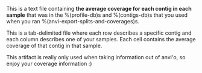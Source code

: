 This is a text file containing **the average coverage for each contig in each sample** that was in the %(profile-db)s and %(contigs-db)s that you used when you ran %(anvi-export-splits-and-coverages)s. 

This is a tab-delimited file where each row describes a specific contig and each column describes one of your samples. Each cell contains the average coverage of that contig in that sample. 

This artifact is really only used when taking information out of anvi'o, so enjoy your coverage information :) 
